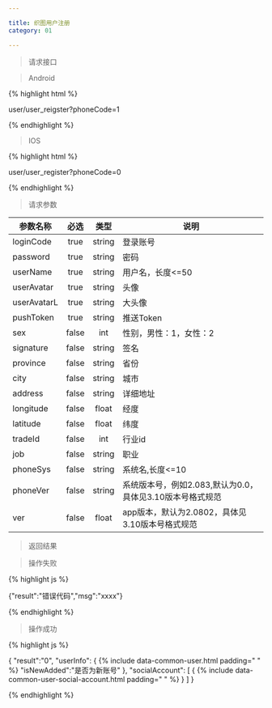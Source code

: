 ```yaml
---

title: 织图用户注册
category: 01

---
```


> 请求接口

> Android

{% highlight html %}

user/user_reigster?phoneCode=1

{% endhighlight %}

> IOS

{% highlight html %}

user/user_register?phoneCode=0

{% endhighlight %}

> 请求参数

|参数名称			|必选		|类型		| 说明									
|-------------------|:---------:|:---------:|--------------------------------------------
|loginCode			|true		|string		|登录账号				
|password			|true		|string		|密码
|userName			|true		|string		|用户名，长度<=50
|userAvatar			|true		|string		|头像
|userAvatarL		|true		|string		|大头像
|pushToken			|true		|string		|推送Token
|sex				|false		|int		|性别，男性：1，女性：2
|signature			|false		|string		|签名
|province			|false		|string		|省份
|city				|false		|string		|城市
|address			|false		|string		|详细地址
|longitude			|false		|float		|经度
|latitude			|false		|float		|纬度
|tradeId			|false		|int		|行业id
|job				|false		|string		|职业
|phoneSys			|false		|string		|系统名,长度<=10
|phoneVer			|false		|string		|系统版本号，例如2.083,默认为0.0，具体见3.10版本号格式规范 
|ver				|false		|float		|app版本，默认为2.0802，具体见3.10版本号格式规范


> 返回结果

> 操作失败

{% highlight js %}

{"result":"错误代码","msg":"xxxx"}

{% endhighlight %}

> 操作成功

{% highlight js %}

{
	"result":"0",
	"userInfo":
	{
		{% include data-common-user.html padding="		" %}
		"isNewAdded":"是否为新账号"
	},
	"socialAccount":
	[
		{
			{% include data-common-user-social-account.html padding="			" %}
		}
	]
}

{% endhighlight %}

